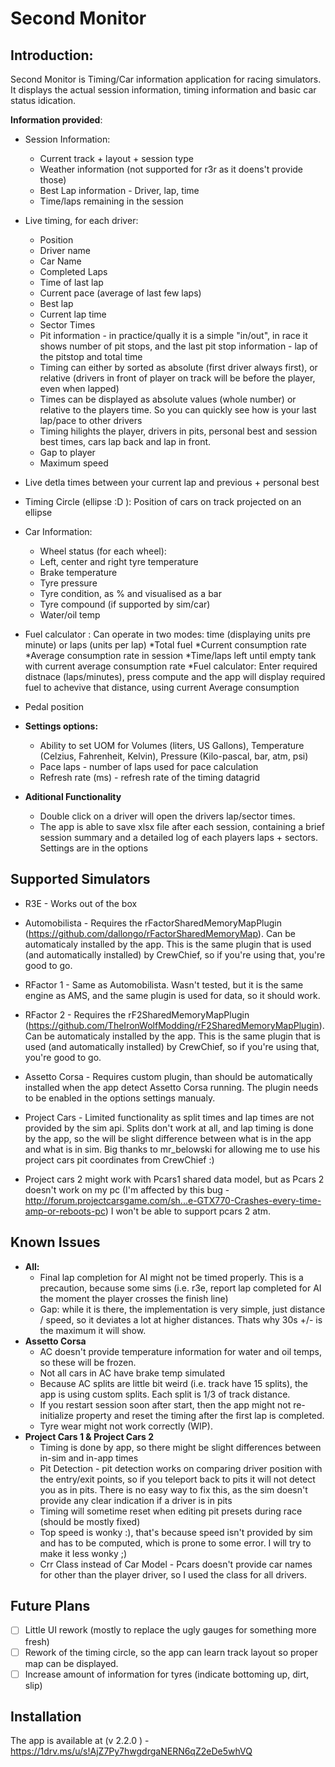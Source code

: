 # Second Monitor

## Introduction:

Second Monitor is Timing/Car information application for racing simulators. It displays the actual session information, timing information and basic car status idication.

**Information provided**:
* Session Information:
  * Current track + layout + session type
  * Weather information (not supported for r3r as it doens't provide those)
  * Best Lap information - Driver, lap, time
  * Time/laps remaining in the session
* Live timing, for each driver:
  * Position
  * Driver name
  * Car Name
  * Completed Laps
  * Time of last lap
  * Current pace (average of last few laps)
  * Best lap
  * Current lap time
  * Sector Times
  * Pit information - in practice/qually it is a simple "in/out", in race it shows number of pit stops, and the last pit stop information - lap of the pitstop and total time
  * Timing can either by sorted as absolute (first driver always first), or relative (drivers in front of player on track will be before the player, even when lapped)
  * Times can be displayed as absolute values (whole number) or relative to the players time. So you can quickly see how is your last lap/pace to other drivers
  * Timing hilights the player, drivers in pits, personal best and session best times, cars lap back and lap in front.
  * Gap to player
  * Maximum speed
* Live detla times between your current lap and previous + personal best
* Timing Circle (ellipse :D ): Position of cars on track projected on an ellipse
* Car Information:
  * Wheel status (for each wheel):
  * Left, center and right tyre temperature
  * Brake temperature
  * Tyre pressure
  * Tyre condition, as % and visualised as a bar
  * Tyre compound (if supported by sim/car)
  * Water/oil temp
* Fuel calculator : Can operate in two modes: time (displaying units pre minute) or laps (units per lap)
  *Total fuel
  *Current consumption rate
  *Average consumption rate in session
  *Time/laps left until empty tank with current average consumption rate
  *Fuel calculator: Enter required distnace (laps/minutes), press compute and the app will display required fuel to achevive that distance, using current Average consumption
* Pedal position

* **Settings options:**
  * Ability to set UOM for Volumes (liters, US Gallons), Temperature (Celzius, Fahrenheit, Kelvin), Pressure (Kilo-pascal, bar, atm, psi)
  * Pace laps - number of laps used for pace calculation
  * Refresh rate (ms) - refresh rate of the timing datagrid
  
* **Aditional Functionality**  
  * Double click on a driver will open the drivers lap/sector times.
  * The app is able to save xlsx file after each session, containing a brief session summary and a detailed log of each players laps + sectors. Settings are in the options
  
## Supported Simulators
* R3E - Works out of the box
* Automobilista - Requires the rFactorSharedMemoryMapPlugin (https://github.com/dallongo/rFactorSharedMemoryMap). Can be automaticaly installed by the app. This is the same plugin that is used (and automatically installed) by CrewChief, so if you're using that, you're good to go.
* RFactor 1 - Same as Automobilista. Wasn't tested, but it is the same engine as AMS, and the same plugin is used for data, so it should work.
* RFactor 2 - Requires the rF2SharedMemoryMapPlugin (https://github.com/TheIronWolfModding/rF2SharedMemoryMapPlugin). Can be automaticaly installed by the app. This is the same plugin that is used (and automatically installed) by CrewChief, so if you're using that, you're good to go.
* Assetto Corsa - Requires custom plugin, than should be automatically installed when the app detect Assetto Corsa running. The plugin needs to be enabled in the options settings manualy. 
* Project Cars - Limited functionality as split times and lap times are not provided by the sim api. Splits don't work at all, and lap timing is done by the app, so the will be slight difference between what is in the app and what is in sim. Big thanks to mr_belowski for allowing me to use his project cars pit coordinates from CrewChief :)

* Project cars 2 might work with Pcars1 shared data model, but as Pcars 2 doesn't work on my pc (I'm affected by this bug - http://forum.projectcarsgame.com/sh...e-GTX770-Crashes-every-time-amp-or-reboots-pc) I won't be able to support pcars 2 atm. 


## Known Issues

* **All:**
  * Final lap completion for AI might not be timed properly. This is a precaution, because some sims (i.e. r3e, report lap completed for AI the moment the player crosses the finish line)
  * Gap: while it is there, the implementation is very simple, just distance / speed, so it deviates a lot at higher distances. Thats why 30s +/- is the maximum it will show.
* **Assetto Corsa**
  * AC doesn't provide temperature information for water and oil temps, so these will be frozen.
  * Not all cars in AC have brake temp simulated
  * Because AC splits are little bit weird (i.e. track have 15 splits), the app is using custom splits. Each split is 1/3 of track distance.
  * If you restart session soon after start, then the app might not re-initialize property and reset the timing after the first lap is completed.
  * Tyre wear might not work correctly (WIP).
* **Project Cars 1 & Project Cars 2**
  * Timing is done by app, so there might be slight differences between in-sim and in-app times
  * Pit Detection - pit detection works on comparing driver position with the entry/exit points, so if you teleport back to pits it will not detect you as in pits. There is no easy way to fix this, as the sim doesn't provide any clear indication if a driver is in pits
  * Timing will sometime reset when editing pit presets during race (should be mostly fixed)
  * Top speed is wonky :), that's because speed isn't provided by sim and has to be computed, which is prone to some error. I will try to make it less wonky ;)
  * Crr Class instead of Car Model - Pcars doesn't provide car names for other than the player driver, so I used the class for all drivers.

## Future Plans
 - [ ] Little UI rework (mostly to replace the ugly gauges for something more fresh)
 - [ ] Rework of the timing circle, so the app can learn track layout so proper map can be displayed.
 - [ ] Increase amount of information for tyres (indicate bottoming up, dirt, slip)
## Installation

The app is available at (v 2.2.0 ) - 
https://1drv.ms/u/s!AjZ7Py7hwgdrgaNERN6qZ2eDe5whVQ

